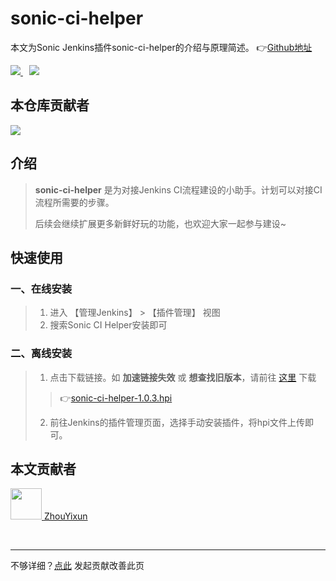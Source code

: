 # sonic-ci-helper
本文为Sonic Jenkins插件sonic-ci-helper的介绍与原理简述。 👉[Github地址](https://github.com/jenkinsci/sonic-ci-helper-plugin)

<a href="#">  
<img src="https://img.shields.io/github/stars/jenkinsci/sonic-ci-helper-plugin?style=social">
<img style="margin-left:10px" src="https://img.shields.io/github/forks/jenkinsci/sonic-ci-helper-plugin?style=social">
</a>

## 本仓库贡献者

<a href="https://github.com/jenkinsci/sonic-ci-helper-plugin/graphs/contributors">
  <img src="https://contrib.rocks/image?repo=jenkinsci/sonic-ci-helper-plugin" />
</a>

## 介绍

> **sonic-ci-helper** 是为对接Jenkins CI流程建设的小助手。计划可以对接CI流程所需要的步骤。
>
> 后续会继续扩展更多新鲜好玩的功能，也欢迎大家一起参与建设~

## 快速使用

### 一、在线安装

> 1. 进入 【管理Jenkins】 > 【插件管理】 视图
> 2. 搜索Sonic CI Helper安装即可
> 
> <el-image hide-on-click-modal src="https://img.wenjie.store/2022-07-27/1658886552-595597-9a1d8b2970d61eaebd9b806a13e373c.png"
> :preview-src-list="['https://img.wenjie.store/2022-07-27/1658886552-595597-9a1d8b2970d61eaebd9b806a13e373c.png']" style="width: 80%"/>

### 二、离线安装
  
> 1. 点击下载链接。如 **加速链接失效** 或 **想查找旧版本**，请前往 <a href="https://github.com/jenkinsci/sonic-ci-helper-plugin/releases" target="_blank">这里</a> 下载
>
>  > 👉<a href="https://download.fastgit.org/jenkinsci/sonic-ci-helper-plugin/releases/download/sonic-ci-helper-1.0.3/sonic-ci-helper.hpi" target="_blank">sonic-ci-helper-1.0.3.hpi</a>
> 
> 2. 前往Jenkins的插件管理页面，选择手动安装插件，将hpi文件上传即可。

## 本文贡献者
<div class="cont">
<a href="https://github.com/ZhouYixun" target="_blank">
<img src="https://avatars.githubusercontent.com/u/56339314?v=4" width="50"/>
<span>ZhouYixun</span>
</a>
</div>


&nbsp;
&nbsp;
***
不够详细？[点此](https://github.com/SonicCloudOrg/sonic-offical-website/edit/main/src/markdown/sgm/re-sch.md) 发起贡献改善此页
